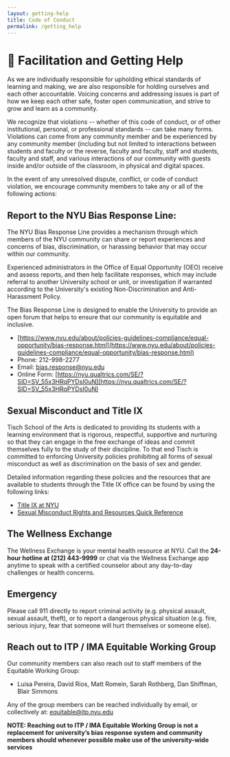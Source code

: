 ```yaml
---
layout: getting-help
title: Code of Conduct
permalink: /getting_help
---
```


# 💜 Facilitation and Getting Help

As we are individually responsible for upholding ethical standards of learning and making, we are also responsible for holding ourselves and each other accountable. Voicing concerns and addressing issues is part of how we keep each other safe, foster open communication, and strive to grow and learn as a community.

We recognize that violations -- whether of this code of conduct, or of other institutional, personal, or professional standards -- can take many forms. Violations can come from any community member and be experienced by any community member (including but not limited to interactions between students and faculty or the reverse, faculty and faculty, staff and students, faculty and staff, and various interactions of our community with guests inside and/or outside of the classroom, in physical and digital spaces.

In the event of any unresolved dispute, conflict, or code of conduct violation, we encourage community members to take any or all of the following actions:

## Report to the NYU Bias Response Line:

The NYU Bias Response Line provides a mechanism through which members of the NYU community can share or report experiences and concerns of bias, discrimination, or harassing behavior that may occur within our community.

Experienced administrators in the Office of Equal Opportunity (OEO) receive and assess reports, and then help facilitate responses, which may include referral to another University school or unit, or investigation if warranted according to the University's existing Non-Discrimination and Anti-Harassment Policy.

The Bias Response Line is designed to enable the University to provide an open forum that helps to ensure that our community is equitable and inclusive.

- [https://www.nyu.edu/about/policies-guidelines-compliance/equal-opportunity/bias-response.html](https://www.nyu.edu/about/policies-guidelines-compliance/equal-opportunity/bias-response.html)
- Phone: 212-998-2277
- Email: [bias.response@nyu.edu](mailto:bias.response@nyu.edu)
- Online Form: [https://nyu.qualtrics.com/SE/?SID=SV_55x3HRqPYDsI0uN](https://nyu.qualtrics.com/SE/?SID=SV_55x3HRqPYDsI0uN)

## Sexual Misconduct and Title IX

Tisch School of the Arts is dedicated to providing its students with a learning environment that is rigorous, respectful, supportive and nurturing so that they can engage in the free exchange of ideas and commit themselves fully to the study of their discipline. To that end Tisch is committed to enforcing University policies prohibiting all forms of sexual misconduct as well as discrimination on the basis of sex and gender.

Detailed information regarding these policies and the resources that are available to students through the Title IX office can be found by using the following links:

- [Title IX at NYU](https://www.nyu.edu/about/policies-guidelines-compliance/equal-opportunity/title9.html)
- [Sexual Misconduct Rights and Resources Quick Reference](https://www.nyu.edu/content/dam/nyu/equalOpp/documents/Quick%20Ref%20-%20Rights%20and%20Resources%20-%20Responding%20to%20Sexual%20Misconduct%20v.20170417.pdf)

## The Wellness Exchange

The Wellness Exchange is your mental health resource at NYU. Call the **24-hour hotline at (212) 443-9999** or chat via the Wellness Exchange app anytime to speak with a certified counselor about any day-to-day challenges or health concerns.

## Emergency

Please call 911 directly to report criminal activity (e.g. physical assault, sexual assault, theft), or to report a dangerous physical situation (e.g. fire, serious injury, fear that someone will hurt themselves or someone else).

## Reach out to ITP / IMA Equitable Working Group

Our community members can also reach out to staff members of the Equitable Working Group:

- Luisa Pereira, David Rios, Matt Romein, Sarah Rothberg, Dan Shiffman, Blair Simmons

Any of the group members can be reached individually by email, or collectively at: equitable@itp.nyu.edu

**NOTE: Reaching out to ITP / IMA Equitable Working Group is not a replacement for university’s bias response system and community members should whenever possible make use of the university-wide services**
